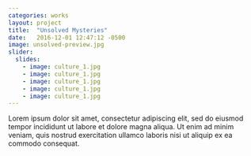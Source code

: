 ```yaml
---
categories: works
layout: project
title:  "Unsolved Mysteries"
date:   2016-12-01 12:47:12 -0500
image: unsolved-preview.jpg
slider:
  slides:
    - image: culture_1.jpg  
    - image: culture_1.jpg  
    - image: culture_1.jpg  
    - image: culture_1.jpg  
    - image: culture_1.jpg  
---
```

Lorem ipsum dolor sit amet, consectetur adipiscing elit, sed do eiusmod tempor incididunt ut labore et dolore magna aliqua. Ut enim ad minim veniam, quis nostrud exercitation ullamco laboris nisi ut aliquip ex ea commodo consequat.
